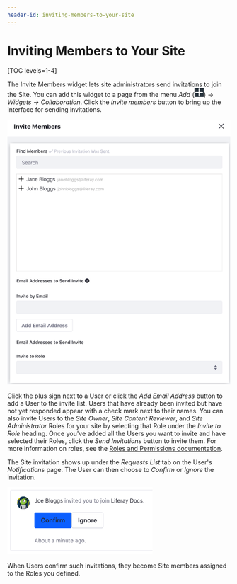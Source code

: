 ```yaml
---
header-id: inviting-members-to-your-site
---
```


# Inviting Members to Your Site

[TOC levels=1-4]

The Invite Members widget lets site administrators send invitations to join the 
Site. You can add this widget to a page from the 
menu *Add* 
(![Add](../../../images/icon-add-app.png)) 
&rarr; *Widgets* &rarr; *Collaboration*. Click the *Invite members* button to 
bring up the interface for sending invitations. 

![Figure 1: You can invite users by clicking the add sign next to the user's name.](../../../images/invite-members-dialog.png)

Click the plus sign next to a User or click the *Add Email Address* button to 
add a User to the invite list. Users that have already been invited but have not
yet responded appear with a check mark next to their names. You can also invite
Users to the *Site Owner*, *Site Content Reviewer*, and *Site Administrator*
Roles for your site by selecting that Role under the *Invite to Role* heading.
Once you've added all the Users you want to invite and have selected their
Roles, click the *Send Invitations* button to invite them. For more information
on roles, see the 
[Roles and Permissions documentation](/docs/7-2/user/-/knowledge_base/u/roles-and-permissions). 

The Site invitation shows up under the *Requests List* tab on the User's 
*Notifications* page. The User can then choose to *Confirm* or *Ignore* the 
invitation.

![Figure 2: You can confirm or ignore the invitation.](../../../images/invite-members-confirm.png)

When Users confirm such invitations, they become Site members assigned to the 
Roles you defined. 
